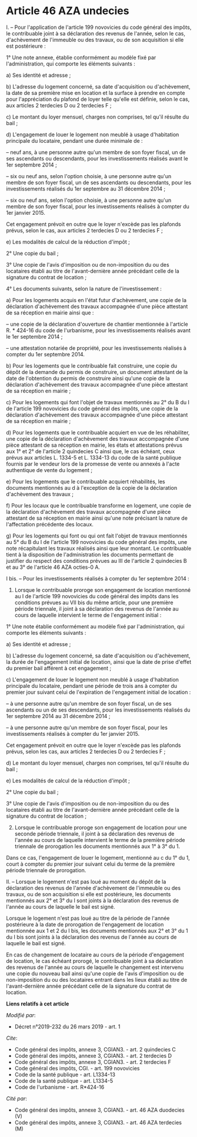 # Article 46 AZA undecies

I. – Pour l'application de l'article 199 novovicies du code général des impôts, le contribuable joint à sa déclaration des
revenus de l'année, selon le cas, d'achèvement de l'immeuble ou des travaux, ou de son acquisition si elle est postérieure :

1° Une note annexe, établie conformément au modèle fixé par l'administration, qui comporte les éléments suivants :

a) Ses identité et adresse ;

b) L'adresse du logement concerné, sa date d'acquisition ou d'achèvement, la date de sa première mise en location et la
surface à prendre en compte pour l'appréciation du plafond de loyer telle qu'elle est définie, selon le cas, aux articles 2
terdecies D ou 2 terdecies F ;

c) Le montant du loyer mensuel, charges non comprises, tel qu'il résulte du bail ;

d) L'engagement de louer le logement non meublé à usage d'habitation principale du locataire, pendant une durée minimale de :

– neuf ans, à une personne autre qu'un membre de son foyer fiscal, un de ses ascendants ou descendants, pour les
investissements réalisés avant le 1er septembre 2014 ;

– six ou neuf ans, selon l'option choisie, à une personne autre qu'un membre de son foyer fiscal, un de ses ascendants ou
descendants, pour les investissements réalisés du 1er septembre au 31 décembre 2014 ;

– six ou neuf ans, selon l'option choisie, à une personne autre qu'un membre de son foyer fiscal, pour les investissements
réalisés à compter du 1er janvier 2015.

Cet engagement prévoit en outre que le loyer n'excède pas les plafonds prévus, selon le cas, aux articles 2 terdecies D ou 2
terdecies F ;

e) Les modalités de calcul de la réduction d'impôt ;

2° Une copie du bail ;

3° Une copie de l'avis d'imposition ou de non-imposition du ou des locataires établi au titre de l'avant-dernière année
précédant celle de la signature du contrat de location ;

4° Les documents suivants, selon la nature de l'investissement :

a) Pour les logements acquis en l'état futur d'achèvement, une copie de la déclaration d'achèvement des travaux accompagnée
d'une pièce attestant de sa réception en mairie ainsi que :

– une copie de la déclaration d'ouverture de chantier mentionnée à l'article R. * 424-16 du code de l'urbanisme, pour les
investissements réalisés avant le 1er septembre 2014 ;

– une attestation notariée de propriété, pour les investissements réalisés à compter du 1er septembre 2014.

b) Pour les logements que le contribuable fait construire, une copie du dépôt de la demande du permis de construire, un
document attestant de la date de l'obtention du permis de construire ainsi qu'une copie de la déclaration d'achèvement des
travaux accompagnée d'une pièce attestant de sa réception en mairie ;

c) Pour les logements qui font l'objet de travaux mentionnés au 2° du B du I de l'article 199 novovicies du code général des
impôts, une copie de la déclaration d'achèvement des travaux accompagnée d'une pièce attestant de sa réception en mairie ;

d) Pour les logements que le contribuable acquiert en vue de les réhabiliter, une copie de la déclaration d'achèvement des
travaux accompagnée d'une pièce attestant de sa réception en mairie, les états et attestations prévus aux 1° et 2° de
l'article 2 quindecies C ainsi que, le cas échéant, ceux prévus aux articles L. 1334-5 et L. 1334-13 du code de la santé
publique fournis par le vendeur lors de la promesse de vente ou annexés à l'acte authentique de vente du logement ;

e) Pour les logements que le contribuable acquiert réhabilités, les documents mentionnés au d à l'exception de la copie de la
déclaration d'achèvement des travaux ;

f) Pour les locaux que le contribuable transforme en logement, une copie de la déclaration d'achèvement des travaux
accompagnée d'une pièce attestant de sa réception en mairie ainsi qu'une note précisant la nature de l'affectation précédente
des locaux.

g) Pour les logements qui font ou qui ont fait l'objet de travaux mentionnés au 5° du B du I de l'article 199 novovicies du
code général des impôts, une note récapitulant les travaux réalisés ainsi que leur montant. Le contribuable tient à la
disposition de l'administration les documents permettant de justifier du respect des conditions prévues au III de l'article 2
quindecies B et au 3° de l'article 46 AZA octies-0 A.

I bis. – Pour les investissements réalisés à compter du 1er septembre 2014 :

1. Lorsque le contribuable proroge son engagement de location mentionné au I de l'article 199 novovicies du code général des
impôts dans les conditions prévues au VII bis du même article, pour une première période triennale, il joint à sa déclaration
des revenus de l'année au cours de laquelle intervient le terme de l'engagement initial :

1° Une note établie conformément au modèle fixé par l'administration, qui comporte les éléments suivants :

a) Ses identité et adresse ;

b) L'adresse du logement concerné, sa date d'acquisition ou d'achèvement, la durée de l'engagement initial de location, ainsi
que la date de prise d'effet du premier bail afférent à cet engagement ;

c) L'engagement de louer le logement non meublé à usage d'habitation principale du locataire, pendant une période de trois
ans à compter du premier jour suivant celui de l'expiration de l'engagement initial de location :

– à une personne autre qu'un membre de son foyer fiscal, un de ses ascendants ou un de ses descendants, pour les
investissements réalisés du 1er septembre 2014 au 31 décembre 2014 ;

– à une personne autre qu'un membre de son foyer fiscal, pour les investissements réalisés à compter du 1er janvier 2015.

Cet engagement prévoit en outre que le loyer n'excède pas les plafonds prévus, selon les cas, aux articles 2 terdecies D ou 2
terdecies F ;

d) Le montant du loyer mensuel, charges non comprises, tel qu'il résulte du bail ;

e) Les modalités de calcul de la réduction d'impôt ;

2° Une copie du bail ;

3° Une copie de l'avis d'imposition ou de non-imposition du ou des locataires établi au titre de l'avant-dernière année
précédant celle de la signature du contrat de location ;

2. Lorsque le contribuable proroge son engagement de location pour une seconde période triennale, il joint à sa déclaration
des revenus de l'année au cours de laquelle intervient le terme de la première période triennale de prorogation les documents
mentionnés aux 1° à 3° du 1.

Dans ce cas, l'engagement de louer le logement, mentionné au c du 1° du 1, court à compter du premier jour suivant celui du
terme de la première période triennale de prorogation.

II. – Lorsque le logement n'est pas loué au moment du dépôt de la déclaration des revenus de l'année d'achèvement de
l'immeuble ou des travaux, ou de son acquisition si elle est postérieure, les documents mentionnés aux 2° et 3° du I sont
joints à la déclaration des revenus de l'année au cours de laquelle le bail est signé.

Lorsque le logement n'est pas loué au titre de la période de l'année postérieure à la date de prorogation de l'engagement de
location mentionnée aux 1 et 2 du I bis, les documents mentionnés aux 2° et 3° du 1 du I bis sont joints à la déclaration des
revenus de l'année au cours de laquelle le bail est signé.

En cas de changement de locataire au cours de la période d'engagement de location, le cas échéant prorogé, le contribuable
joint à sa déclaration des revenus de l'année au cours de laquelle le changement est intervenu une copie du nouveau bail
ainsi qu'une copie de l'avis d'imposition ou de non-imposition du ou des locataires entrant dans les lieux établi au titre de
l'avant-dernière année précédant celle de la signature du contrat de location.

**Liens relatifs à cet article**

_Modifié par_:

  - Décret n°2019-232 du 26 mars 2019 - art. 1

_Cite_:

  - Code général des impôts, annexe 3, CGIAN3. - art. 2 quindecies C
  - Code général des impôts, annexe 3, CGIAN3. - art. 2 terdecies D
  - Code général des impôts, annexe 3, CGIAN3. - art. 2 terdecies F
  - Code général des impôts, CGI. - art. 199 novovicies
  - Code de la santé publique - art. L1334-13
  - Code de la santé publique - art. L1334-5
  - Code de l'urbanisme - art. R*424-16

_Cité par_:

  - Code général des impôts, annexe 3, CGIAN3. - art. 46 AZA duodecies (V)
  - Code général des impôts, annexe 3, CGIAN3. - art. 46 AZA terdecies (M)
